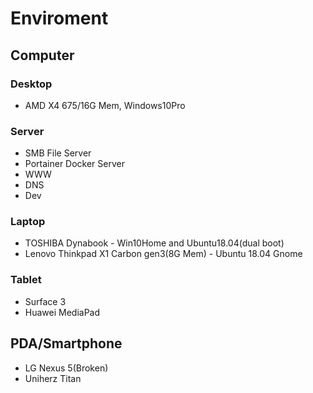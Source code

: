 # Enviroment

## Computer

### Desktop

- AMD X4 675/16G Mem, Windows10Pro

### Server

- SMB File Server
- Portainer Docker Server
- WWW
- DNS
- Dev

### Laptop

- TOSHIBA Dynabook - Win10Home and Ubuntu18.04(dual boot)
- Lenovo Thinkpad X1 Carbon gen3(8G Mem) - Ubuntu 18.04 Gnome

### Tablet

- Surface 3
- Huawei MediaPad

## PDA/Smartphone

- LG Nexus 5(Broken)
- Uniherz Titan
